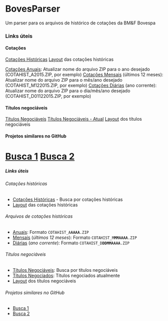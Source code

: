 # BovesParser
Um parser para os arquivos de histórico de cotações da BM&amp;F Bovespa

### Links úteis
#### Cotações
[Cotações Históricas](http://www.bmfbovespa.com.br/pt-br/cotacoes-historicas/FormSeriesHistoricas.asp)
[Layout](http://www.bmfbovespa.com.br/pt-br/download/SeriesHistoricas_Layout.pdf) das cotações históricas

[Cotações Anuais](http://www.bmfbovespa.com.br/InstDados/SerHist/COTAHIST_AYYYY.ZIP): Atualizar nome do arquivo ZIP para o ano desejado (COTAHIST_A2015.ZIP, por exemplo)
[Cotações Mensais](http://www.bmfbovespa.com.br/InstDados/SerHist/COTAHIST_MMMAAAA.ZIP) (últimos 12 meses): Atualizar nome do arquivo ZIP para o mês/ano desejado (COTAHIST_M122015.ZIP, por exemplo)
[Cotações Diárias](http://www.bmfbovespa.com.br/InstDados/SerHist/COTAHIST_DDDMMAAAA.ZIP) (ano corrente): Atualizar nome do arquivo ZIP para o dia/mês/ano desejado (COTAHIST_D01122015.ZIP, por exemplo)

#### Títulos negociáveis
[Títulos Negociáveis](http://www.bmfbovespa.com.br/cias-listadas/titulos-negociaveis/BuscaTitulosNegociaveis.aspx)
[Títulos Negociáveis - Atual](http://www.bmfbovespa.com.br/suplemento/ExecutaAcaoDownload.asp?arquivo=Titulos_Negociaveis.zip&server=L)
[Layout](http://www.bmfbovespa.com.br/suplemento/doc/Titulos_Negociaveis.PDF) dos títulos negociáveis

#### Projetos similares no GitHub
[Busca 1](https://github.com/search?utf8=%E2%9C%93&q=bovespa)
[Busca 2](https://github.com/search?utf8=%E2%9C%93&q=bovespa+c)
=======
##### Links úteis
###### Cotações históricas
* [Cotações Históricas](http://www.bmfbovespa.com.br/pt-br/cotacoes-historicas/FormSeriesHistoricas.asp) - Busca por cotações históricas
* [Layout](http://www.bmfbovespa.com.br/pt-br/download/SeriesHistoricas_Layout.pdf) das cotações históricas

###### Arquivos de cotações históricas
* [Anuais](http://www.bmfbovespa.com.br/InstDados/SerHist/COTAHIST_AYYYY.ZIP): Formato `COTAHIST_A`**`AAAA`**`.ZIP`
* [Mensais](http://www.bmfbovespa.com.br/InstDados/SerHist/COTAHIST_MMMAAAA.ZIP) (*últimos 12 meses*): Formato `COTAHIST_M`**`MMAAAA`**`.ZIP`
* [Diárias](http://www.bmfbovespa.com.br/InstDados/SerHist/COTAHIST_DDDMMAAAA.ZIP) (*ano corrente*): Formato `COTAHIST_D`**`DDMMAAAA`**`.ZIP`

###### Títulos negociáveis
* [Títulos Negociáveis](http://www.bmfbovespa.com.br/cias-listadas/titulos-negociaveis/BuscaTitulosNegociaveis.aspx): Busca por títulos negociáveis
* [Títulos Negociados](http://www.bmfbovespa.com.br/suplemento/ExecutaAcaoDownload.asp?arquivo=Titulos_Negociaveis.zip&server=L): Títulos negociados atualmente
* [Layout](http://www.bmfbovespa.com.br/suplemento/doc/Titulos_Negociaveis.PDF) dos títulos negociáveis

###### Projetos similares no GitHub
* [Busca 1](https://github.com/search?utf8=%E2%9C%93&q=bovespa)
* [Busca 2](https://github.com/search?utf8=%E2%9C%93&q=bovespa+c)
